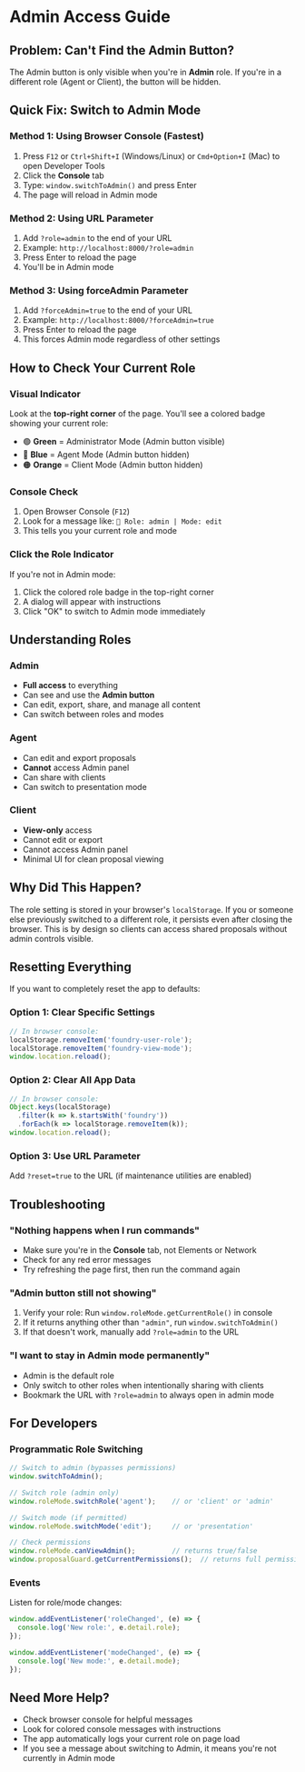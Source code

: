 # Admin Access Guide

## Problem: Can't Find the Admin Button?

The Admin button is only visible when you're in **Admin** role. If you're in a different role (Agent or Client), the button will be hidden.

## Quick Fix: Switch to Admin Mode

### Method 1: Using Browser Console (Fastest)
1. Press `F12` or `Ctrl+Shift+I` (Windows/Linux) or `Cmd+Option+I` (Mac) to open Developer Tools
2. Click the **Console** tab
3. Type: `window.switchToAdmin()` and press Enter
4. The page will reload in Admin mode

### Method 2: Using URL Parameter
1. Add `?role=admin` to the end of your URL
2. Example: `http://localhost:8000/?role=admin`
3. Press Enter to reload the page
4. You'll be in Admin mode

### Method 3: Using forceAdmin Parameter
1. Add `?forceAdmin=true` to the end of your URL
2. Example: `http://localhost:8000/?forceAdmin=true`
3. Press Enter to reload the page
4. This forces Admin mode regardless of other settings

## How to Check Your Current Role

### Visual Indicator
Look at the **top-right corner** of the page. You'll see a colored badge showing your current role:
- 🟢 **Green** = Administrator Mode (Admin button visible)
- 🔵 **Blue** = Agent Mode (Admin button hidden)
- 🟠 **Orange** = Client Mode (Admin button hidden)

### Console Check
1. Open Browser Console (`F12`)
2. Look for a message like: `🔐 Role: admin | Mode: edit`
3. This tells you your current role and mode

### Click the Role Indicator
If you're not in Admin mode:
1. Click the colored role badge in the top-right corner
2. A dialog will appear with instructions
3. Click "OK" to switch to Admin mode immediately

## Understanding Roles

### Admin
- **Full access** to everything
- Can see and use the **Admin button**
- Can edit, export, share, and manage all content
- Can switch between roles and modes

### Agent  
- Can edit and export proposals
- **Cannot** access Admin panel
- Can share with clients
- Can switch to presentation mode

### Client
- **View-only** access
- Cannot edit or export
- Cannot access Admin panel
- Minimal UI for clean proposal viewing

## Why Did This Happen?

The role setting is stored in your browser's `localStorage`. If you or someone else previously switched to a different role, it persists even after closing the browser. This is by design so clients can access shared proposals without admin controls visible.

## Resetting Everything

If you want to completely reset the app to defaults:

### Option 1: Clear Specific Settings
```javascript
// In browser console:
localStorage.removeItem('foundry-user-role');
localStorage.removeItem('foundry-view-mode');
window.location.reload();
```

### Option 2: Clear All App Data
```javascript
// In browser console:
Object.keys(localStorage)
  .filter(k => k.startsWith('foundry'))
  .forEach(k => localStorage.removeItem(k));
window.location.reload();
```

### Option 3: Use URL Parameter
Add `?reset=true` to the URL (if maintenance utilities are enabled)

## Troubleshooting

### "Nothing happens when I run commands"
- Make sure you're in the **Console** tab, not Elements or Network
- Check for any red error messages
- Try refreshing the page first, then run the command again

### "Admin button still not showing"
1. Verify your role: Run `window.roleMode.getCurrentRole()` in console
2. If it returns anything other than `"admin"`, run `window.switchToAdmin()`
3. If that doesn't work, manually add `?role=admin` to the URL

### "I want to stay in Admin mode permanently"
- Admin is the default role
- Only switch to other roles when intentionally sharing with clients
- Bookmark the URL with `?role=admin` to always open in admin mode

## For Developers

### Programmatic Role Switching
```javascript
// Switch to admin (bypasses permissions)
window.switchToAdmin();

// Switch role (admin only)
window.roleMode.switchRole('agent');    // or 'client' or 'admin'

// Switch mode (if permitted)
window.roleMode.switchMode('edit');     // or 'presentation'

// Check permissions
window.roleMode.canViewAdmin();         // returns true/false
window.proposalGuard.getCurrentPermissions();  // returns full permissions object
```

### Events
Listen for role/mode changes:
```javascript
window.addEventListener('roleChanged', (e) => {
  console.log('New role:', e.detail.role);
});

window.addEventListener('modeChanged', (e) => {
  console.log('New mode:', e.detail.mode);
});
```

## Need More Help?

- Check browser console for helpful messages
- Look for colored console messages with instructions
- The app automatically logs your current role on page load
- If you see a message about switching to Admin, it means you're not currently in Admin mode
